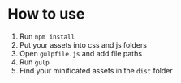 # How to use
1) Run `npm install`
2) Put your assets into css and js folders
3) Open `gulpfile.js` and add file paths
4) Run `gulp`
5) Find your minificated assets in the `dist` folder

